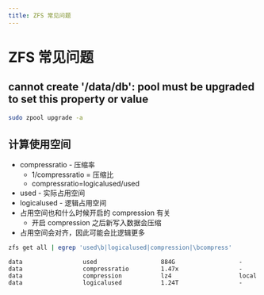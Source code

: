 ```yaml
---
title: ZFS 常见问题
---
```


# ZFS 常见问题

## cannot create '/data/db': pool must be upgraded to set this property or value

```bash
sudo zpool upgrade -a
```

## 计算使用空间
* compressratio - 压缩率
  * 1/compressratio = 压缩比
  * compressratio=logicalused/used
* used - 实际占用空间
* logicalused - 逻辑占用空间
* 占用空间也和什么时候开启的 compression 有关
  * 开启 compression 之后新写入数据会压缩
* 占用空间会对齐，因此可能会比逻辑更多

```bash
zfs get all | egrep 'used\b|logicalused|compression|\bcompress'
```

```
data                 used                  884G                  -
data                 compressratio         1.47x                 -
data                 compression           lz4                   local
data                 logicalused           1.24T                 -
```
